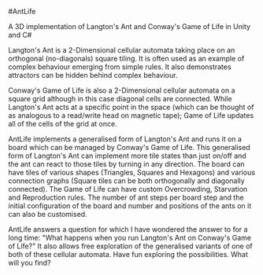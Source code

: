 #AntLife

A 3D implementation of Langton's Ant and Conway's Game of Life in Unity and C#

Langton's Ant is a 2-Dimensional cellular automata taking place on an orthogonal (no-diagonals) square tiling. It is often used as an example of complex behaviour emerging from simple rules. It also demonstrates attractors can be hidden behind complex behaviour.

Conway's Game of Life is also a 2-Dimensional cellular automata on a square grid although in this case diagonal cells are connected. While Langton's Ant acts at a specific point in the space (which can be thought of as analogous to a read/write head on magnetic tape); Game of Life updates all of the cells of the grid at once.

AntLife implements a generalised form of Langton's Ant and runs it on a board which can be managed by Conway's Game of Life. This generalised form of Langton's Ant can implement more tile states than just on/off and the ant can react to those tiles by turning in any direction. The board can have tiles of various shapes (Triangles, Squares and Hexagons) and various connection graphs (Square tiles can be both orthogonally and diagonally connected). The Game of Life can have custom Overcrowding, Starvation and Reproduction rules. The number of ant steps per board step and the initial configuration of the board and number and positions of the ants on it can also be customised.

AntLife answers a question for which I have wondered the answer to for a long time: "What happens when you run Langton's Ant on Conway's Game of Life?" It also allows free exploration of the generalised variants of one of both of these cellular automata. Have fun exploring the possibilities. What will you find?
